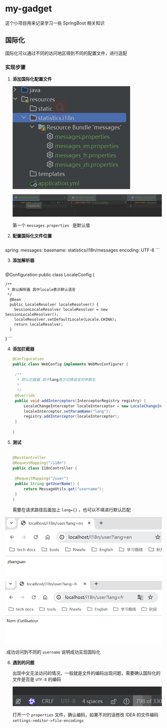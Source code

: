 # my-gadget

这个小项目用来记录学习一些 SpringBoot 相关知识

## 国际化

国际化可以通过不同的访问地区得到不同的配置文件，进行适配

### 实现步骤

1. **添加国际化配置文件**

   ![image-20240629220523648](README.assets/image-20240629220523648.png)
   
   ![image-20240629220620886](README.assets/image-20240629220620886.png)
   
   第一个  `messages.properties ` 是默认值


2. **配置国际化文件位置**

	```yml
spring:
     messages:
       basename: statistics/i18n/messages
       encoding: UTF-8 
	```

3. **添加解析器**

	```java
@Configuration
public class LocaleConfig {

	/**
	 * 默认解析器 其中locale表示默认语言
	 */
	  @Bean
	  public LocaleResolver localeResolver() {
		SessionLocaleResolver localeResolver = new SessionLocaleResolver();
		localeResolver.setDefaultLocale(Locale.CHINA);
		return localeResolver;
	  }
}
	```

4. **添加拦截器**

   ```java
   @Configuration
   public class WebConfig implements WebMvcConfigurer {
   
   	/**
   	 * 默认拦截器 其中lang表示切换语言的参数名
   	 *
   	 */
   	@Override
   	public void addInterceptors(InterceptorRegistry registry) {
   		LocaleChangeInterceptor localeInterceptor = new LocaleChangeInterceptor();
   		localeInterceptor.setParamName("lang");
   		registry.addInterceptor(localeInterceptor);
   	}
   	
   }
   ```

5. **测试**

   ```java
   
   @RestController
   @RequestMapping("/i18n")
   public class I18nController {
   
   	@RequestMapping("/user")
   	public String getUserName() {
   		return MessageUtils.get("username");
   	}
   }
   
   ```
   
   需要在请求路径后面加上 `lang={}` ，也可以不填进行默认匹配

![image-20240629220839152](README.assets/image-20240629220839152.png)

![image-20240629220855073](README.assets/image-20240629220855073.png)

​		成功访问到不同的 `username` 说明成功实现国际化

6. **遇到的问题**

   出现中文无法访问的情况，一般就是文件的编码出现问题，需要确认国际化的文件是否是 `UTF-8` 的编码
   
   ![image-20240629221624590](README.assets/image-20240629221624590.png)
   
   打开一个 `properties` 文件，确认编码，如果不对的话修改 IDEA 的文件编码 `settings->editor->file-encodings`
